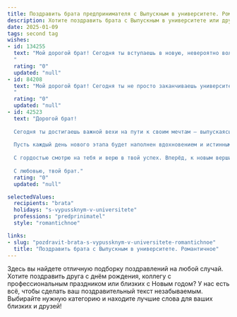 ```yaml
---
title: Поздравить брата предпринимателя с Выпускным в университете. Романтичное
description: Хотите поздравить брата с Выпускным в университете или другим праздником? Наш ИИ создаст незабываемое поздравление, а вы обязательно выделитесь среди других.  
date: 2025-01-09
tags: second tag
wishes:
- id: 134255
  text: "Мой дорогой брат! Сегодня ты вступаешь в новую, невероятно волнующую главу своей жизни –  главу успешного предпринимателя,  залогом которой стал твой труд,  твоя целеустремлённость и блестящее окончание университета.  Пусть этот выпускной станет не точкой, а лишь прекрасной отправной точкой в твоём  великолепном, полном  счастья и  безудержного взлёта пути.  Я бесконечно горжусь тобой и верю в  твоё светлое будущее,  полное любви и  достижений, о которых ты всегда мечтал. С праздником, любимый брат!
  "
  rating: "0"
  updated: "null"
- id: 84208
  text: "Мой дорогой брат! Сегодня ты не просто заканчиваешь университет, ты расправляешь крылья, готовый к взлету!  Этот диплом – лишь первый камень в фундаменте твоей успешной, яркой,  огромной, как само небо, предпринимательской империи.  Пусть каждый твой проект будет полон вдохновения и любви, а удача станет твоим верным спутником на этом прекрасном пути. Я бесконечно горжусь тобой и желаю тебе счастья,  неугасаемого огня в сердце и исполнения всех самых смелых желаний!  С выпускным!
  "
  rating: "0"
  updated: "null"
- id: 42523
  text: "Дорогой брат!
  
  Сегодня ты достигаешь важной вехи на пути к своим мечтам — выпускаясь из университета, ты открываешь двери в мир возможностей. Поздравляю тебя с этим значимым событием! Ты выбрал путь предпринимателя, и я уверен, что твой талант и трудолюбие помогут сделать наш мир лучше и ярче.
  
  Пусть каждый день нового этапа будет наполнен вдохновением и истинным удовольствием от создания чего-то уникального. Желаю тебе смелости в достижении амбициозных целей, удачи в начинаниях и, конечно, любви, которая будет поддерживать тебя в любой ситуации.
  
  С гордостью смотрю на тебя и верю в твой успех. Вперёд, к новым вершинам!
  
  С любовью, твой брат."
  rating: "0"
  updated: "null"

selectedValues:
  recipients: "brata"
  holidays: "s-vypussknym-v-universitete"
  professions: "predprinimatel"
  style: "romantichnoe"

links:
- slug: "pozdravit-brata-s-vypussknym-v-universitete-romantichnoe"
  title: "Поздравить брата с Выпускным в университете. Романтичное"
---
```


Здесь вы найдете отличную подборку поздравлений на любой случай.
Хотите поздравить друга с днём рождения, коллегу с профессиональным праздником или близких с Новым годом? У нас есть всё, чтобы сделать ваш поздравительный текст незабываемым. Выбирайте нужную категорию и находите лучшие слова для ваших близких и друзей!
